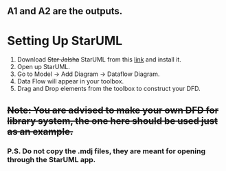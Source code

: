 ## A1 and A2 are the outputs.

# Setting Up StarUML

1. Download <s>Star Jalsha</s> StarUML from this [link](https://staruml.io/) and install it.
2. Open up StarUML.
3. Go to Model -> Add Diagram -> Dataflow Diagram.
4. Data Flow will appear in your toolbox.
5. Drag and Drop elements from the toolbox to construct your DFD.

## <s>Note: You are advised to make your own DFD for library system, the one here should be used just as an example.</s> 

### P.S. Do not copy the .mdj files, they are meant for opening through the StarUML app.
